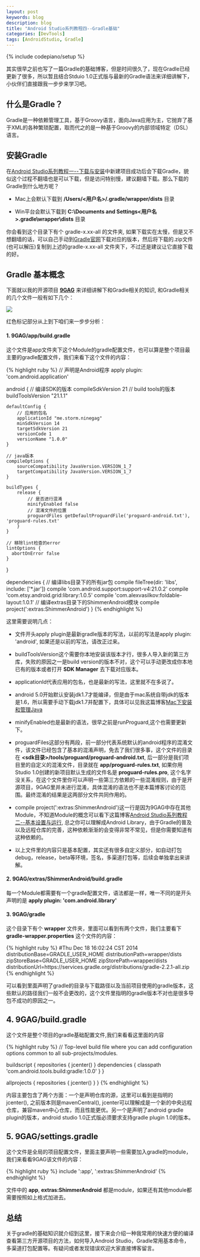 ```yaml
---
layout: post
keywords: blog
description: blog
title: "Android Studio系列教程四--Gradle基础"
categories: [DevTools]
tags: [AndroidStudio, Gradle]
---
```

{% include codepiano/setup %}

其实很早之前也写了一篇Gradle的基础博客，但是时间很久了，现在Gradle已经更新了很多，所以暂且结合Stduio 1.0正式版与最新的Gradle语法来详细讲解下，小伙伴们直接跟我一步步来学习吧。

## 什么是Gradle？

Gradle是一种依赖管理工具，基于Groovy语言，面向Java应用为主，它抛弃了基于XML的各种繁琐配置，取而代之的是一种基于Groovy的内部领域特定（DSL）语言。

## 安装Gradle

在[Android Studio系列教程一--下载与安装](http://stormzhang.com/devtools/2014/11/25/android-studio-tutorial1/)中新建项目成功后会下载Gradle，貌似这个过程不翻墙也是可以下载，但是访问特别慢，建议翻墙下载。那么下载的Gradle到什么地方呢？

* Mac上会默认下载到 **/Users/<用户名>/.gradle/wrapper/dists** 目录

* Win平台会默认下载到 **C:\Documents and Settings\<用户名>\.gradle\wrapper\dists** 目录

你会看到这个目录下有个 gradle-x.xx-all 的文件夹, 如果下载实在太慢，但是又不想翻墙的话，可以自己手动到[Gradle官网](http://www.gradle.org/downloads)下载对应的版本，然后将下载的.zip文件(也可以解压)复制到上述的gradle-x.xx-all 文件夹下，不过还是建议让它直接下载的好。

## Gradle 基本概念

下面就以我的开源项目 [**9GAG**](https://github.com/stormzhang/9GAG) 来详细讲解下和Gradle相关的知识, 和Gradle相关的几个文件一般有如下几个：

<img src="/image/gradle1.png" />

红色标记部分从上到下咱们来一步步分析：

#### 1. 9GAG/app/build.gradle

这个文件是app文件夹下这个Module的gradle配置文件，也可以算是整个项目最主要的gradle配置文件，我们来看下这个文件的内容：

{% highlight ruby %}
// 声明是Android程序
apply plugin: 'com.android.application'

android {
    // 编译SDK的版本
    compileSdkVersion 21
    // build tools的版本
    buildToolsVersion "21.1.1"

    defaultConfig {
    	// 应用的包名
        applicationId "me.storm.ninegag"
        minSdkVersion 14
        targetSdkVersion 21
        versionCode 1
        versionName "1.0.0"
    }

    // java版本
    compileOptions {
        sourceCompatibility JavaVersion.VERSION_1_7
        targetCompatibility JavaVersion.VERSION_1_7
    }
    
    buildTypes {
        release {
            // 是否进行混淆
            minifyEnabled false
            // 混淆文件的位置
            proguardFiles getDefaultProguardFile('proguard-android.txt'), 'proguard-rules.txt'
        }
    }
    
    // 移除lint检查的error
    lintOptions {
      abortOnError false
    }
}

dependencies {
    // 编译libs目录下的所有jar包
    compile fileTree(dir: 'libs', include: ['*.jar'])
    compile 'com.android.support:support-v4:21.0.2'
    compile 'com.etsy.android.grid:library:1.0.5'
    compile 'com.alexvasilkov:foldable-layout:1.0.1'
    // 编译extras目录下的ShimmerAndroid模块
    compile project(':extras:ShimmerAndroid')
}
{% endhighlight %}

这里需要说明几点：

* 文件开头apply plugin是最新gradle版本的写法，以前的写法是apply plugin: 'android', 如果还是以前的写法，请改正过来。

* buildToolsVersion这个需要你本地安装该版本才行，很多人导入新的第三方库，失败的原因之一是build version的版本不对，这个可以手动更改成你本地已有的版本或者打开 **SDK Manager** 去下载对应版本。

* applicationId代表应用的包名，也是最新的写法，这里就不在多说了。

* android 5.0开始默认安装jdk1.7才能编译，但是由于mac系统自带jdk的版本是1.6，所以需要手动下载jdk1.7并配置下，具体可以见我这篇博客[Mac下安装和管理Java](http://stormzhang.com/android/2014/06/27/manage-java-on-macosx/)

* minifyEnabled也是最新的语法，很早之前是runProguard,这个也需要更新下。

* proguardFiles这部分有两段，前一部分代表系统默认的android程序的混淆文件，该文件已经包含了基本的混淆声明，免去了我们很多事，这个文件的目录在 **<sdk目录>/tools/proguard/proguard-android.txt**, 后一部分是我们项目里的自定义的混淆文件，目录就在 **app/proguard-rules.txt**, 如果你用Studio 1.0创建的新项目默认生成的文件名是 **proguard-rules.pro**, 这个名字没关系，在这个文件里你可以声明一些第三方依赖的一些混淆规则，由于是开源项目，9GAG里并未进行混淆，具体混淆的语法也不是本篇博客讨论的范围。最终混淆的结果是这两部分文件共同作用的。

* compile project(':extras:ShimmerAndroid')这一行是因为9GAG中存在其他Module，不知道Module的概念可以看下这篇博客[Android Studio系列教程二--基本设置与运行](http://stormzhang.com/devtools/2014/11/28/android-studio-tutorial2/), 总之你可以理解成Android Library，由于Gradle的普及以及远程仓库的完善，这种依赖渐渐的会变得非常不常见，但是你需要知道有这种依赖的。

* 以上文件里的内容只是基本配置，其实还有很多自定义部分，如自动打包debug，release，beta等环境，签名，多渠道打包等，后续会单独拿出来讲解。

#### 2. 9GAG/extras/ShimmerAndroid/build.gradle

每一个Module都需要有一个gradle配置文件，语法都是一样，唯一不同的是开头声明的是 **apply plugin: 'com.android.library'**

#### 3. 9GAG/gradle

这个目录下有个 **wrapper** 文件夹，里面可以看到有两个文件，我们主要看下 **gradle-wrapper.properties** 这个文件的内容：

{% highlight ruby %}
#Thu Dec 18 16:02:24 CST 2014
distributionBase=GRADLE_USER_HOME
distributionPath=wrapper/dists
zipStoreBase=GRADLE_USER_HOME
zipStorePath=wrapper/dists
distributionUrl=https\://services.gradle.org/distributions/gradle-2.2.1-all.zip
{% endhighlight %}

可以看到里面声明了gradle的目录与下载路径以及当前项目使用的gradle版本，这些默认的路径我们一般不会更改的，这个文件里指明的gradle版本不对也是很多导包不成功的原因之一。

## 4. 9GAG/build.gradle

这个文件是整个项目的gradle基础配置文件,我们来看看这里面的内容

{% highlight ruby %}
// Top-level build file where you can add configuration options common to all sub-projects/modules.

buildscript {
    repositories {
        jcenter()
    }
    dependencies {
        classpath 'com.android.tools.build:gradle:1.0.0'
    }
}

allprojects {
    repositories {
        jcenter()
    }
}
{% endhighlight %}

内容主要包含了两个方面：一个是声明仓库的源，这里可以看到是指明的jcenter(), 之前版本则是mavenCentral(), jcenter可以理解成是一个新的中央远程仓库，兼容maven中心仓库，而且性能更优。另一个是声明了android gradle plugin的版本，android studio 1.0正式版必须要求支持gradle plugin 1.0的版本。

## 5. 9GAG/settings.gradle

这个文件是全局的项目配置文件，里面主要声明一些需要加入gradle的module，我们来看看9GAG该文件的内容：

{% highlight ruby %}
include ':app', ':extras:ShimmerAndroid'
{% endhighlight %}

文件中的 **app**, **extras:ShimmerAndroid** 都是module，如果还有其他module都需要按照如上格式加进去。

## 总结

关于gradle的基础知识就介绍到这里，接下来会介绍一种我常用的快速方便的编译查看第三方开源项目的方法，如何导入Android Studio，Gradle常用基本命令，多渠道打包配置等。有疑问或者发现错误欢迎大家直接博客留言。

